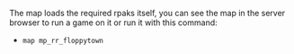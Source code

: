 The map loads the required rpaks itself, you can see the map in the server browser to run a game on it or run it with this command:
- `map mp_rr_floppytown`
